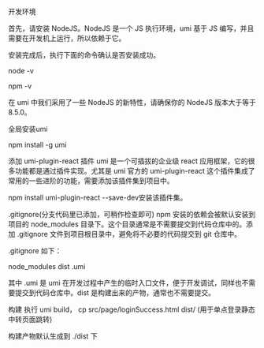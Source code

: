 开发环境

首先，请安装 NodeJS。NodeJS 是一个 JS 执行环境，umi 基于 JS 编写，并且需要在开发机上运行，所以依赖于它。

安装完成后，执行下面的命令确认是否安装成功。

node -v

npm -v

在 umi 中我们采用了一些 NodeJS 的新特性，请确保你的 NodeJS 版本大于等于 8.5.0。


全局安装umi

npm install -g umi

添加 umi-plugin-react 插件
umi 是一个可插拔的企业级 react 应用框架，它的很多功能都是通过插件实现。尤其是 umi 官方的 umi-plugin-react 这个插件集成了常用的一些进阶的功能，需要添加该插件集到项目中。

 npm install umi-plugin-react --save-dev安装该插件集。

.gitignore(分支代码里已添加，可稍作检查即可)
npm 安装的依赖会被默认安装到项目的 node_modules 目录下。这个目录通常是不需要提交到代码仓库中的。添加 .gitignore 文件到项目根目录中，避免将不必要的代码提交到 git 仓库中。

.gitignore 如下：

node_modules
dist
.umi

其中 .umi 是 umi 在开发过程中产生的临时入口文件，便于开发调试，同样也不需要提交到代码仓库中。dist 是构建出来的产物，通常也不需要提交。

构建
执行 umi build，
cp src/page/loginSuccess.html dist/    (用于单点登录静态中转页面跳转)

构建产物默认生成到 ./dist 下







